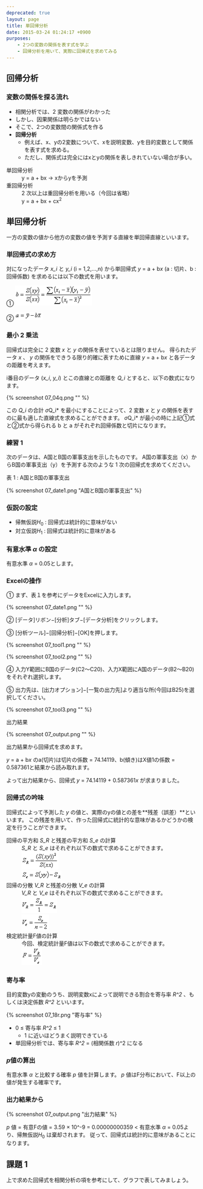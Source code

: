 ```yaml
---
deprecated: true
layout: page
title: 単回帰分析
date: 2015-03-24 01:24:17 +0900
purposes:
    - 2つの変数の関係を表す式を学ぶ
    - 回帰分析を用いて、実際に回帰式を求めてみる
---
```



回帰分析
--------

### 変数の関係を探る流れ

-   相関分析では、2 変数の関係がわかった
-   しかし、因果関係は明らかではない
-   そこで、2つの変数間の関係式を作る
-   **回帰分析**
    -   例えば、x、yの2変数について、xを説明変数、yを目的変数として関係を表す式を求める。
    -   ただし、関係式は完全にはxとyの関係を表しきれていない場合が多い。

<dl>
<dt>単回帰分析</dt>
<dd>y = a + bx &rarr; xからyを予測</dd>
<dt>重回帰分析</dt>
<dd>2 次以上は重回帰分析を用いる（今回は省略）</dd>
<dd>y = a + bx + cx<sup>2</sup></dd>
</dl>


単回帰分析
----------

一方の変数の値から他方の変数の値を予測する直線を単回帰直線といいます。

### 単回帰式の求め方

対になったデータ *x_i* と *y_i* (i = 1,2,&hellip;,n) から単回帰式 *y* = a + b<i>x</i> (a : 切片、b : 回帰係数) を求めるには以下の数式を用います。

&#9312; <span><img src="pic/07_02b.png" /></span>

&#9313; <span><img src="pic/07_03a.png" /></span>

### 最小 2 乗法

回帰式は完全に 2 変数 *x* と *y* の関係を表せているとは限りません。
得られたデータ *x* 、 *y* の関係をできうる限り的確に表すために直線 *y* = a + b<i>x</i> と各データの距離を考えます。

i番目のデータ (*x_i*, *y_i*) とこの直線との距離を *Q_i* とすると、以下の数式になります。

{% screenshot 07_04q.png "" %}

この *Q_i* の合計 $\sigma$Q_i* を最小にすることによって、2 変数 *x* と *y* の関係を表すのに最も適した直線式を求めることができます。
$\sigma$Q_i* が最小の時に上記&#9312;式と&#9313;式から得られる b と a がそれぞれ回帰係数と切片になります。

### 練習 1

次のデータは、A国とB国の軍事支出を示したものです。
A国の軍事支出（x）からB国の軍事支出（y）を予測する次のような 1 次の回帰式を求めてください。

表 1  : A国とB国の軍事支出

{% screenshot 07_date1.png "A国とB国の軍事支出" %}

### 仮説の設定

-   帰無仮説$H_0$ : 回帰式は統計的に意味がない
-   対立仮説$H_1$ : 回帰式は統計的に意味がある

### 有意水準 $\alpha$ の設定

有意水準 $\alpha$ = 0.05とします。

### Excelの操作

&#9312; まず、表１を参考にデータをExcelに入力します。

{% screenshot 07_date1.png "" %}

&#9313; [データ]リボン−[分析]タブ−[データ分析]をクリックします。

&#9314; [分析ツール]−[回帰分析]−[OK]を押します。

{% screenshot 07_tool1.png "" %}

{% screenshot 07_tool2.png "" %}

&#9315; 入力Y範囲にB国のデータ(C2〜C20)、入力X範囲にA国のデータ(B2〜B20)をそれぞれ選択します。

&#9316; 出力先は、[出力オプション]−[一覧の出力先]より適当な所(今回はB25)を選択してください。

{% screenshot 07_tool3.png "" %}

出力結果

{% screenshot 07_output.png "" %}

出力結果から回帰式を求めます。

*y* = a + b<i>x</i> のa(切片)は切片の係数 = 74.14119、b(傾き)はX値1の係数 = 0.587361と結果から読み取れます。

よって出力結果から、回帰式 *y* = 74.14119 + 0.587361<i>x</i> が求まりました。

### 回帰式の吟味

回帰式によって予測した *y* の値と、実際のyの値との差を**残差（誤差）**といいます。
この残差を用いて、作った回帰式に統計的な意味があるかどうかの検定を行うことができます。

<dl>
<dt>回帰の平方和 <i>S_R</i> と残差の平方和 <i>S_e</i> の計算</dt>
<dd><i>S_R</i> と <i>S_e</i> はそれぞれ以下の数式で求めることができます。</dd>
<dd><img src="pic/07_13sr.png" /></dd>
<dd><img src="pic/07_14se.png" /></dd>
<dt>回帰の分散 <i>V_R</i> と残差の分散 <i>V_e</i> の計算</dt>
<dd><i>V_R</i> と <i>V_e</i> はそれぞれ以下の数式で求めることができます。</dd>
<dd><img src="pic/07_15vr.png" /></dd>
<dd><img src="pic/07_16ve.png" /></dd>
<dt>検定統計量F値の計算</dt>
<dd>今回、検定統計量F値は以下の数式で求めることができます。</dd>
<dd><img src="pic/07_17f.png" /></dd>
</dl>

### 寄与率

目的変数yの変動のうち、説明変数xによって説明できる割合を寄与率 *R^2* 、もしくは決定係数 *R^2* といいます。

{% screenshot 07_18r.png "寄与率" %}

-   0 $\leq$ 寄与率 *R^2* $\leq$ 1
    -   1 に近いほどうまく説明できている
-   単回帰分析では、寄与率 *R^2* = (相関係数 $r$)^2 になる

### $p$値の算出

有意水準 $\alpha$ と比較する確率 $p$ 値を計算します。
$p$ 値はF分布において、F以上の値が発生する確率です。

### 出力結果から

{% screenshot 07_output.png "出力結果" %}

$p$ 値 = 有意Fの値 = 3.59 &times; 10^-9 = 0.00000000359 $<$ 有意水準 $\alpha$ = 0.05より、帰無仮説$H_0$ は棄却されます。
従って、回帰式は統計的に意味があることになります。


課題 1
------

上で求めた回帰式を相関分析の項を参考にして、グラフで表してみましょう。

